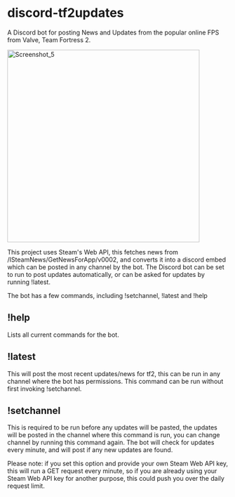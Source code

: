 # discord-tf2updates
A Discord bot for posting News and Updates from the popular online FPS from Valve, Team Fortress 2.

<img width="438" alt="Screenshot_5" src="https://user-images.githubusercontent.com/43029469/179492201-8e512deb-e360-42e6-87fa-2d159b450991.png">

This project uses Steam's Web API, this fetches news from /ISteamNews/GetNewsForApp/v0002, and converts it into a discord embed which can be posted in any channel by the bot. The Discord bot can be set to run to post updates automatically, or can be asked for updates by running !latest.

The bot has a few commands, including !setchannel, !latest and !help

## !help

  Lists all current commands for the bot.
  
## !latest

  This will post the most recent updates/news for tf2, this can be run in any channel where the bot has permissions. This command can be run without first invoking         !setchannel.

## !setchannel

  This is required to be run before any updates will be pasted, the updates will be posted in the channel where this command is run, you can change channel by running     this command again. The bot will check for updates every minute, and will post if any new updates are found.
  
  Please note: if you set this option and provide your own Steam Web API key, this will run a GET request every minute, so if you are already using your Steam Web API     key for another purpose, this could push you over the daily request limit.
